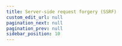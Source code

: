```yaml
---
title: Server-side request forgery (SSRF)
custom_edit_url: null
pagination_next: null
pagination_prev: null
sidebar_position: 10
---
```

